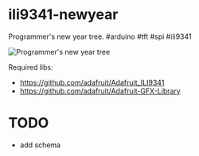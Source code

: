 # ili9341-newyear
Programmer's new year tree. #arduino #tft #spi #ili9341

![Programmer's new year tree](https://lh3.googleusercontent.com/8qTfGrDSoEfEybgf1mEX7VETTUTImvcofhVE-DJ7NfCxfkrJqhA2hLhRzttEYxen5Mdjpg=w2400-h1350-no)

Required libs:
- https://github.com/adafruit/Adafruit_ILI9341
- https://github.com/adafruit/Adafruit-GFX-Library

# TODO
- add schema
